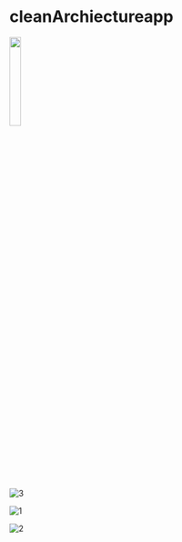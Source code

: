 # cleanArchiectureapp


<img src="screenShot_cleanApp/1.jpeg" width="20%"></img>

![3](https://user-images.githubusercontent.com/26741217/174449599-ab98e375-e18d-4826-9cb3-efef7b1d7aa7.jpg)

![1](https://user-images.githubusercontent.com/26741217/174449600-6474c4d4-6330-40fd-9603-ed12671a9439.jpg)

![2](https://user-images.githubusercontent.com/26741217/174449603-079d949d-67c2-41a0-b157-c119b6fb6fb9.jpg)
